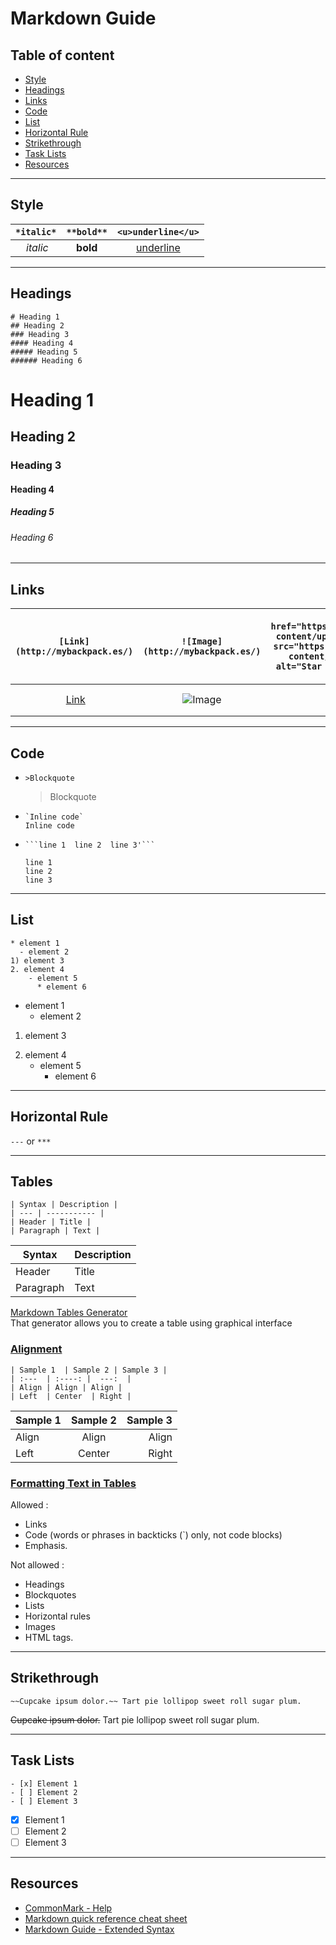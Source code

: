 # Markdown Guide

## Table of content

  - [Style](#Style)  
  - [Headings](#Headings)  
  - [Links](Links)  
  - [Code](Code)  
  - [List](#List)  
  - [Horizontal Rule](#Horizontal-Rule)  
  - [Strikethrough](#Strikethrough)
  - [Task Lists](#Task-Lists)
  - [Resources](#Resources)  

---

## Style

  | `*italic*` | `**bold**` |  `<u>underline</u>`|
  | :---:| :---:| :---:|
  | *italic* | **bold** | <u>underline</u> |  

---

## Headings

  ```
  # Heading 1  
  ## Heading 2  
  ### Heading 3  
  #### Heading 4  
  ##### Heading 5  
  ###### Heading 6     
  ```  

  # Heading 1  
  ## Heading 2  
  ### Heading 3  
  #### Heading 4  
  ##### Heading 5  
  ###### Heading 6   

---

## Links

  | `[Link](http://mybackpack.es/)` | `![Image](http://mybackpack.es/)` |  `<a href="https://simpleicon.com/wp-content/uploads/star.png"><img src="https://simpleicon.com/wp-content/uploads/star.png" alt="Star icon" width=20> Star icon</a>` |
  | :---:| :---:| :---:|
  | [Link](http://mybackpack.es/) | ![Image](https://simpleicon.com/wp-content/uploads/star.png) | <a href="http://mybackpack.es/"><img src="https://simpleicon.com/wp-content/uploads/star.png" alt="Star icon" width=40> Star</a> |  

---

## Code

  - `>Blockquote`  
    >Blockquote  

  - ``` `Inline code` ```  
    `Inline code`

  - ` ```line 1  line 2  line 3'``` `  
    ```
    line 1  
    line 2  
    line 3
    ```

---

## List

  ```
  * element 1  
    - element 2  
  1) element 3  
  2. element 4  
      - element 5  
        * element 6  
  ```

* element 1  
  - element 2  
1) element 3  
2. element 4  
    - element 5  
      * element 6  

---


## Horizontal Rule

  ` --- `  or  ` *** `   

---

## Tables

  ```
  | Syntax | Description |
  | --- | ----------- |
  | Header | Title |
  | Paragraph | Text |
  ````

  | Syntax | Description |
  | --- | ----------- |
  | Header | Title |
  | Paragraph | Text |

  [Markdown Tables Generator](https://www.tablesgenerator.com/markdown_tables)  
  That generator allows you to create a table using graphical interface

  ### <u>Alignment</u>

  ```
  | Sample 1  | Sample 2 | Sample 3 |
  | :---  | :----: |  ---:  |
  | Align | Align | Align |
  | Left  | Center  | Right |
  ```

  | Sample 1  | Sample 2 | Sample 3 |
  | :---  | :----: |  ---:  |
  | Align | Align | Align |
  | Left  | Center  | Right |

  ### <u>Formatting Text in Tables</u>  
  Allowed :  
  * Links  
  * Code (words or phrases in backticks (`) only, not code blocks)   
  * Emphasis.

  Not allowed :  
  * Headings  
  * Blockquotes  
  * Lists  
  * Horizontal rules  
  * Images  
  * HTML tags.

---

## Strikethrough

  ` ~~Cupcake ipsum dolor.~~ Tart pie lollipop sweet roll sugar plum. `

  ~~Cupcake ipsum dolor.~~ Tart pie lollipop sweet roll sugar plum.

---

## Task Lists

  ```
  - [x] Element 1  
  - [ ] Element 2  
  - [ ] Element 3  
  ```

  - [x] Element 1  
  - [ ] Element 2  
  - [ ] Element 3  

---

## Resources

  - [CommonMark - Help](https://commonmark.org/help/)  
  - [Markdown quick reference cheat sheet](https://wordpress.com/support/markdown-quick-reference/)  
  - [Markdown Guide - Extended Syntax](https://www.markdownguide.org/extended-syntax/)